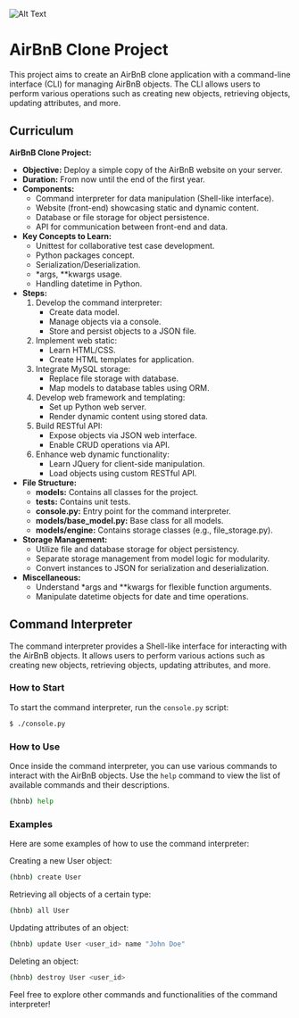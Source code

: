 ![Alt Text](https://i.imgur.com/ogbfW3k.png)

# AirBnB Clone Project

This project aims to create an AirBnB clone application with a command-line interface (CLI) for managing AirBnB objects. The CLI allows users to perform various operations such as creating new objects, retrieving objects, updating attributes, and more.

## Curriculum

**AirBnB Clone Project:**

- **Objective:** Deploy a simple copy of the AirBnB website on your server.
- **Duration:** From now until the end of the first year.
- **Components:**
  - Command interpreter for data manipulation (Shell-like interface).
  - Website (front-end) showcasing static and dynamic content.
  - Database or file storage for object persistence.
  - API for communication between front-end and data.
- **Key Concepts to Learn:**
  - Unittest for collaborative test case development.
  - Python packages concept.
  - Serialization/Deserialization.
  - *args, **kwargs usage.
  - Handling datetime in Python.
- **Steps:**
  1. Develop the command interpreter:
      - Create data model.
      - Manage objects via a console.
      - Store and persist objects to a JSON file.
  2. Implement web static:
      - Learn HTML/CSS.
      - Create HTML templates for application.
  3. Integrate MySQL storage:
      - Replace file storage with database.
      - Map models to database tables using ORM.
  4. Develop web framework and templating:
      - Set up Python web server.
      - Render dynamic content using stored data.
  5. Build RESTful API:
      - Expose objects via JSON web interface.
      - Enable CRUD operations via API.
  6. Enhance web dynamic functionality:
      - Learn JQuery for client-side manipulation.
      - Load objects using custom RESTful API.
- **File Structure:**
  - **models:** Contains all classes for the project.
  - **tests:** Contains unit tests.
  - **console.py:** Entry point for the command interpreter.
  - **models/base_model.py:** Base class for all models.
  - **models/engine:** Contains storage classes (e.g., file_storage.py).
- **Storage Management:**
  - Utilize file and database storage for object persistency.
  - Separate storage management from model logic for modularity.
  - Convert instances to JSON for serialization and deserialization.
- **Miscellaneous:**
  - Understand *args and **kwargs for flexible function arguments.
  - Manipulate datetime objects for date and time operations.

## Command Interpreter

The command interpreter provides a Shell-like interface for interacting with the AirBnB objects. It allows users to perform various actions such as creating new objects, retrieving objects, updating attributes, and more.

### How to Start

To start the command interpreter, run the `console.py` script:

```bash
$ ./console.py
```

### How to Use

Once inside the command interpreter, you can use various commands to interact with the AirBnB objects. Use the `help` command to view the list of available commands and their descriptions.

```bash
(hbnb) help
```

### Examples

Here are some examples of how to use the command interpreter:

Creating a new User object:
```bash
(hbnb) create User
```

Retrieving all objects of a certain type:
```bash
(hbnb) all User
```

Updating attributes of an object:
```bash
(hbnb) update User <user_id> name "John Doe"
```

Deleting an object:
```bash
(hbnb) destroy User <user_id>
```

Feel free to explore other commands and functionalities of the command interpreter!

